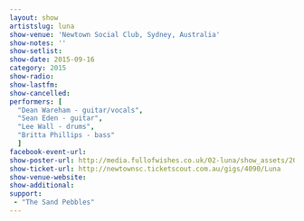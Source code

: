 ```yaml
---
layout: show
artistslug: luna
show-venue: 'Newtown Social Club, Sydney, Australia'
show-notes: ''
show-setlist: 
show-date: 2015-09-16
category: 2015
show-radio: 
show-lastfm: 
show-cancelled: 
performers: [
  "Dean Wareham - guitar/vocals",
  "Sean Eden - guitar",
  "Lee Wall - drums",
  "Britta Phillips - bass"
  ]
facebook-event-url: 
show-poster-url: http://media.fullofwishes.co.uk/02-luna/show_assets/2015-australia-nz/luna-2015-aus-nz.jpg
show-ticket-url: http://newtownsc.ticketscout.com.au/gigs/4090/Luna
show-venue-website: 
show-additional: 
support:
 - "The Sand Pebbles"
---
```

